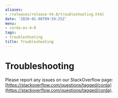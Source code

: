 ```yaml
---
aliases:
- /releases/release-V4.0/troubleshooting.html
date: '2020-01-08T09:59:25Z'
menu:
- corda-os-4-0
tags:
- troubleshooting
title: Troubleshooting
---
```



# Troubleshooting

Please report any issues on our StackOverflow page: [https://stackoverflow.com/questions/tagged/corda](https://stackoverflow.com/questions/tagged/corda).

